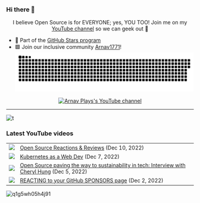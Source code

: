 ### Hi there 👋

<p align="center">I believe Open Source is for EVERYONE; yes, YOU TOO! Join me on my <a href="https://www.youtube.com/@arnavplays4468">YouTube channel</a> so we can geek out 🎥</p>

- 🌟 Part of the <a href="[https://stars.github.com/profiles//](https://github.com/Arnav1771)"> GitHub Stars program</a>
- 🟩 Join our inclusive community <a href="https://discord.gg/UE4rpTcPjy">Arnav1771</a>!</b> 
<a href=#><img src="gg.svg"></a>

<p align="center">
  <a href="https://mobile.twitter.com/Anno74718911">
      </a>
  <a href="[https://discord.com/invite/jZQs6Wu](https://discord.gg/UE4rpTcPjy)">
<!--     <img src="https://cdn.discordapp.com/attachments/936113915392311317/1051440751344615444/IMG_20220602_141251.jpg" alt="Stealth Discord"/> <width=12px> -->
  </a>
  <a href="https://www.youtube.com/@arnavplays4468">
    <img src="	ArnavPlays/youtube/views/:videoId" alt="Arnav Plays's YouTube channel"/>
  </a>
</p>



---
![t](https://user-images.githubusercontent.com/60522445/206898013-0811257d-8ee7-4354-ac06-fc1ca90cb926.png)

### Latest YouTube videos

<table>
<!-- YOUTUBE-VIDEOS-LIST:START --><tr><td><a href="https://www.youtube.com/watch?v=anfUtSZ2rB4"><img width="140px" src="![th-2760285132](https://user-images.githubusercontent.com/60522445/206898057-ccf34c5c-0f63-445b-920a-a76d90170141.png)"></a></td>
<td><a href="https://www.youtube.com/watch?v=iqIFD02OkVE">Open Source Reactions &amp; Reviews</a> (Dec 10, 2022)<br/></td></tr>
<tr><td><a href="https://www.youtube.com/watch?v=yOPyK5WMxCs"><img width="140px" src="https://i.ytimg.com/vi/yOPyK5WMxCs/mqdefault.jpg"></a></td>
<td><a href="https://www.youtube.com/watch?v=yOPyK5WMxCs">Kubernetes as a Web Dev</a> (Dec 7, 2022)<br/></td></tr>
<tr><td><a href="https://www.youtube.com/watch?v=W0pf9UAXyS0"><img width="140px" src="https://i.ytimg.com/vi/W0pf9UAXyS0/mqdefault.jpg"></a></td>
<td><a href="https://www.youtube.com/watch?v=W0pf9UAXyS0">Open Source paving the way to sustainability in tech: Interview with Cheryl Hung</a> (Dec 5, 2022)<br/></td></tr>
<tr><td><a href="https://www.youtube.com/watch?v=ES05mCEomm0"><img width="140px" src="https://i.ytimg.com/vi/ES05mCEomm0/mqdefault.jpg"></a></td>
<td><a href="https://www.youtube.com/watch?v=ES05mCEomm0">REACTING to your GitHub SPONSORS page</a> (Dec 2, 2022)<br/></td></tr>
<!-- YOUTUBE-VIDEOS-LIST:END -->
</table>

![q1g5wh05h4j91](https://user-images.githubusercontent.com/60522445/206897905-67ccc5fa-23f6-42c5-9b45-819687b868c6.jpg)



